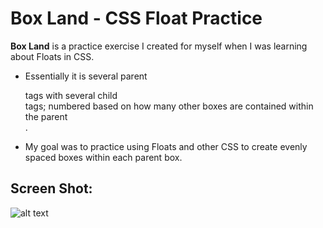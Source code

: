 # Box Land - CSS Float Practice


**Box Land** is a practice exercise I created for myself when I was learning about Floats in CSS.

* Essentially it is several parent <div> tags with several child <div> tags; numbered based on how many other boxes are contained within the parent <div>.

* My goal was to practice using Floats and other CSS to create evenly spaced boxes within each parent box.

## Screen Shot:
![alt text](https://i.imgur.com/xUVREwL.png)
